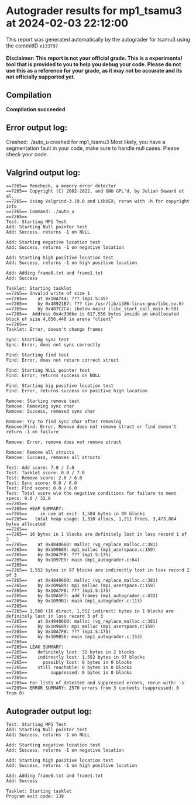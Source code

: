 # Autograder results for mp1_tsamu3 at 2024-02-03 22:12:00
This report was generated automatically by the autograder for tsamu3 using the commitID `e133797` <br> <br>
**Disclaimer: This report is not your official grade. This is a experimental tool that is provided to you to help you debug your code. 
    Please do not use this as a reference for your grade, as it may not be accurate and its not officially supported yet.**
## Compilation
**Compilation succeeded**
## Error output log:
Crashed: ./auto_u crashed for mp1_tsamu3
Most likely, you have a segmentation fault in your code, make sure to handle null cases. Please check your code.
## Valgrind output log:
```
==7265== Memcheck, a memory error detector
==7265== Copyright (C) 2002-2022, and GNU GPL'd, by Julian Seward et al.
==7265== Using Valgrind-3.19.0 and LibVEX; rerun with -h for copyright info
==7265== Command: ./auto_u
==7265== 
Test: Starting MP1 Test
Add: Starting Null pointer test
Add: Success, returns -1 on NULL

Add: Starting negative location test
Add: Success, returns -1 on negative location

Add: Starting high positive location test
Add: Success, returns -1 on high positive location

Add: Adding frame0.txt and frame1.txt
Add: Success

Tasklet: Starting tasklet
==7265== Invalid write of size 1
==7265==    at 0x10A744: ??? (mp1.S:45)
==7265==    by 0x48921B7: ??? (in /usr/lib/i386-linux-gnu/libc.so.6)
==7265==    by 0x487C2C4: (below main) (libc_start_call_main.h:58)
==7265==  Address 0x4c396be is 617,550 bytes inside an unallocated block of size 4,056,440 in arena "client"
==7265== 
Tasklet: Error, doesn't change frames

Sync: Starting sync test
Sync: Error, does not sync correctly

Find: Starting find test
Find: Error, does not return correct struct

Find: Starting NULL pointer test
Find: Error, returns success on NULL

Find: Starting big positive location test
Find: Error, returns success on positive high location

Remove: Starting remove test
Remove: Removing sync char
Remove: Success, removed sync char

Remove: Try to find sync char after removing
Remove|Find: Error, Remove does not remove struct or find doesn't return -1 on failure

Remove: Error, remove does not remove struct

Remove: Remove all structs
Remove: Success, removes all structs

Test: Add score: 7.0 / 7.0
Test: Tasklet score: 0.0 / 7.0
Test: Remove score: 2.0 / 6.0
Test: Sync score: 0.0 / 6.0
Test: Find score: 0.0 / 6.0
Test: Total score w\o the negative conditions for failure to meet specs: 9.0 / 32.0
==7265== 
==7265== HEAP SUMMARY:
==7265==     in use at exit: 1,584 bytes in 99 blocks
==7265==   total heap usage: 1,310 allocs, 1,211 frees, 3,473,864 bytes allocated
==7265== 
==7265== 16 bytes in 1 blocks are definitely lost in loss record 1 of 3
==7265==    at 0x4840660: malloc (vg_replace_malloc.c:381)
==7265==    by 0x109689: mp1_malloc (mp1_userspace.c:159)
==7265==    by 0x10A7F8: ??? (mp1.S:175)
==7265==    by 0x1097E9: main (mp1_autograder.c:64)
==7265== 
==7265== 1,552 bytes in 97 blocks are indirectly lost in loss record 2 of 3
==7265==    at 0x4840660: malloc (vg_replace_malloc.c:381)
==7265==    by 0x109689: mp1_malloc (mp1_userspace.c:159)
==7265==    by 0x10A7F8: ??? (mp1.S:175)
==7265==    by 0x10A5F7: add_frames (mp1_autograder.c:433)
==7265==    by 0x1099B1: main (mp1_autograder.c:113)
==7265== 
==7265== 1,568 (16 direct, 1,552 indirect) bytes in 1 blocks are definitely lost in loss record 3 of 3
==7265==    at 0x4840660: malloc (vg_replace_malloc.c:381)
==7265==    by 0x109689: mp1_malloc (mp1_userspace.c:159)
==7265==    by 0x10A7F8: ??? (mp1.S:175)
==7265==    by 0x109B56: main (mp1_autograder.c:153)
==7265== 
==7265== LEAK SUMMARY:
==7265==    definitely lost: 32 bytes in 2 blocks
==7265==    indirectly lost: 1,552 bytes in 97 blocks
==7265==      possibly lost: 0 bytes in 0 blocks
==7265==    still reachable: 0 bytes in 0 blocks
==7265==         suppressed: 0 bytes in 0 blocks
==7265== 
==7265== For lists of detected and suppressed errors, rerun with: -s
==7265== ERROR SUMMARY: 2570 errors from 3 contexts (suppressed: 0 from 0)
```
## Autograder output log:
```
Test: Starting MP1 Test
Add: Starting Null pointer test
Add: Success, returns -1 on NULL

Add: Starting negative location test
Add: Success, returns -1 on negative location

Add: Starting high positive location test
Add: Success, returns -1 on high positive location

Add: Adding frame0.txt and frame1.txt
Add: Success

Tasklet: Starting tasklet
Program exit code: 139
```
